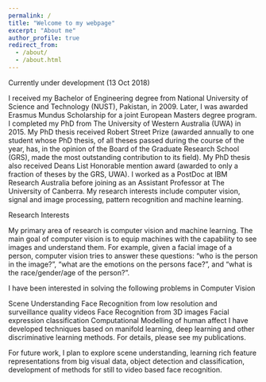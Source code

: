 ```yaml
---
permalink: /
title: "Welcome to my webpage"
excerpt: "About me"
author_profile: true
redirect_from: 
  - /about/
  - /about.html
---
```


Currently under development (13 Oct 2018)

I received my Bachelor of Engineering degree from National University of Science and Technology (NUST), Pakistan, in 2009. Later, I was awarded Erasmus Mundus Scholarship for a joint European Masters degree program. I completed my PhD from The University of Western Australia (UWA) in 2015. My PhD thesis received Robert Street Prize (awarded annually to one student whose PhD thesis, of all theses passed during the course of the year, has, in the opinion of the Board of the Graduate Research School (GRS), made the most outstanding contribution to its field). My PhD thesis also received Deans List Honorable mention award (awarded to only a fraction of theses by the GRS, UWA). I worked as a PostDoc at IBM Research Australia before joining as an Assistant Professor at The University of Canberra. My research interests include computer vision, signal and image processing, pattern recognition and machine learning.

Research Interests

My primary area of research is computer vision and machine learning. The main goal of computer vision is to equip machines with the capability to see images and understand them. For example, given a facial image of a person, computer vision tries to answer these questions: “who is the person in the image?”, “what are the emotions on the persons face?”, and “what is the race/gender/age of the person?”.

I have been interested in solving the following problems in Computer Vision

Scene Understanding
Face Recognition from low resolution and surveillance quality videos
Face Recognition from 3D images
Facial expression classification
Computational Modelling of human affect
I have developed techniques based on manifold learning, deep learning and other discriminative learning methods. For details, please see my publications.

For future work, I plan to explore scene understanding, learning rich feature representations from big visual data, object detection and classification, development of methods for still to video based face recognition.



